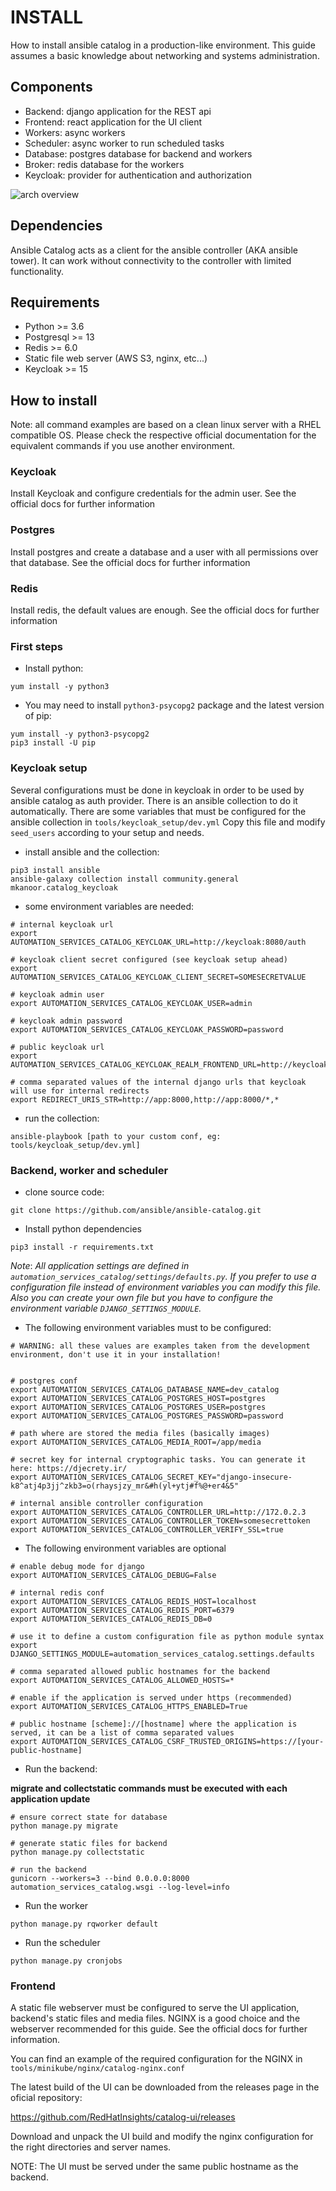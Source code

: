 # INSTALL
How to install ansible catalog in a production-like environment. This guide assumes a basic knowledge about networking and systems administration. 

## Components
- Backend: django application for the REST api
- Frontend: react application for the UI client
- Workers: async workers
- Scheduler: async worker to run scheduled tasks
- Database: postgres database for backend and workers
- Broker: redis database for the workers
- Keycloak: provider for authentication and authorization

![arch overview](./docs/catalog-arch.png?raw=true)

## Dependencies
Ansible Catalog acts as a client for the ansible controller (AKA ansible tower). It can work without connectivity to the controller with limited functionality. 

## Requirements
- Python >= 3.6
- Postgresql >= 13
- Redis >= 6.0
- Static file web server  (AWS S3, nginx, etc...)
- Keycloak >= 15

## How to install
Note: all command examples are based on a clean linux server with a RHEL compatible OS. Please check the respective official documentation for the equivalent commands if you use another environment. 

### Keycloak
Install Keycloak and configure credentials for the admin user. See the official docs for further information

### Postgres
Install postgres and create a database and a user with all permissions over that database. See the official docs for further information

### Redis
Install redis, the default values are enough. See the official docs for further information

### First steps

- Install python:
```
yum install -y python3
```

- You may need to install `python3-psycopg2` package and the latest version of pip:
```
yum install -y python3-psycopg2
pip3 install -U pip
```

### Keycloak setup
Several configurations must be done in keycloak in order to be used by ansible catalog as auth provider. There is an ansible collection to do it automatically. There are some variables that must be configured for the ansible collection in `tools/keycloak_setup/dev.yml`
Copy this file and modify `seed_users` according to your setup and needs. 

- install ansible and the collection:
```
pip3 install ansible
ansible-galaxy collection install community.general mkanoor.catalog_keycloak
```

- some environment variables are needed: 
```
# internal keycloak url
export AUTOMATION_SERVICES_CATALOG_KEYCLOAK_URL=http://keycloak:8080/auth

# keycloak client secret configured (see keycloak setup ahead)
export AUTOMATION_SERVICES_CATALOG_KEYCLOAK_CLIENT_SECRET=SOMESECRETVALUE

# keycloak admin user
export AUTOMATION_SERVICES_CATALOG_KEYCLOAK_USER=admin

# keycloak admin password
export AUTOMATION_SERVICES_CATALOG_KEYCLOAK_PASSWORD=password

# public keycloak url
export AUTOMATION_SERVICES_CATALOG_KEYCLOAK_REALM_FRONTEND_URL=http://keycloak.k8s.local/auth

# comma separated values of the internal django urls that keycloak will use for internal redirects
export REDIRECT_URIS_STR=http://app:8000,http://app:8000/*,*
```

- run the collection:
```
ansible-playbook [path to your custom conf, eg: tools/keycloak_setup/dev.yml]
```


### Backend, worker and scheduler
- clone source code:
```
git clone https://github.com/ansible/ansible-catalog.git
```


- Install python dependencies
```
pip3 install -r requirements.txt
```

_Note_: _All application settings are defined in `automation_services_catalog/settings/defaults.py`. If you prefer to use a configuration file instead of environment variables you can modify this file. Also you can create your own file but you have to configure the environment variable `DJANGO_SETTINGS_MODULE`._


- The following environment variables must to be configured:

```
# WARNING: all these values are examples taken from the development environment, don't use it in your installation!


# postgres conf
export AUTOMATION_SERVICES_CATALOG_DATABASE_NAME=dev_catalog
export AUTOMATION_SERVICES_CATALOG_POSTGRES_HOST=postgres
export AUTOMATION_SERVICES_CATALOG_POSTGRES_USER=postgres
export AUTOMATION_SERVICES_CATALOG_POSTGRES_PASSWORD=password

# path where are stored the media files (basically images)
export AUTOMATION_SERVICES_CATALOG_MEDIA_ROOT=/app/media

# secret key for internal cryptographic tasks. You can generate it here: https://djecrety.ir/
export AUTOMATION_SERVICES_CATALOG_SECRET_KEY="django-insecure-k8^atj4p3jj^zkb3=o(rhaysjzy_mr&#h(yl+ytj#f%@+er4&5"

# internal ansible controller configuration
export AUTOMATION_SERVICES_CATALOG_CONTROLLER_URL=http://172.0.2.3
export AUTOMATION_SERVICES_CATALOG_CONTROLLER_TOKEN=somesecrettoken
export AUTOMATION_SERVICES_CATALOG_CONTROLLER_VERIFY_SSL=true
```

- The following environment variables are optional
```
# enable debug mode for django
export AUTOMATION_SERVICES_CATALOG_DEBUG=False

# internal redis conf
export AUTOMATION_SERVICES_CATALOG_REDIS_HOST=localhost
export AUTOMATION_SERVICES_CATALOG_REDIS_PORT=6379
export AUTOMATION_SERVICES_CATALOG_REDIS_DB=0

# use it to define a custom configuration file as python module syntax 
export DJANGO_SETTINGS_MODULE=automation_services_catalog.settings.defaults

# comma separated allowed public hostnames for the backend
export AUTOMATION_SERVICES_CATALOG_ALLOWED_HOSTS=*

# enable if the application is served under https (recommended)
export AUTOMATION_SERVICES_CATALOG_HTTPS_ENABLED=True

# public hostname [scheme]://[hostname] where the application is served, it can be a list of comma separated values
export AUTOMATION_SERVICES_CATALOG_CSRF_TRUSTED_ORIGINS=https://[your-public-hostname]
```

- Run the backend:

**migrate and collectstatic commands must be executed with each application update**
```
# ensure correct state for database
python manage.py migrate

# generate static files for backend
python manage.py collectstatic

# run the backend
gunicorn --workers=3 --bind 0.0.0.0:8000 automation_services_catalog.wsgi --log-level=info
```

- Run the worker
```
python manage.py rqworker default
```

- Run the scheduler
```
python manage.py cronjobs
```

### Frontend
A static file webserver must be configured to serve the UI application, backend's static files and media files. NGINX is a good choice and the webserver recommended for this guide. See the official docs for further information.

You can find an example of the required configuration for the NGINX in `tools/minikube/nginx/catalog-nginx.conf`

The latest build of the UI can be downloaded from the releases page in the oficial repository: 

https://github.com/RedHatInsights/catalog-ui/releases

Download and unpack the UI build and modify the nginx configuration for the right directories and server names. 

NOTE: The UI must be served under the same public hostname as the backend. 




